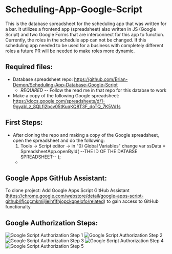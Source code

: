 # Scheduling-App-Google-Script
This is the database spreadsheet for the scheduling app that was written for a bar. It utilizes a frontend app (spreadsheet) also written in JS (Google Script) and two Google Forms that are interconnect for this app to function. Currently, the roles in the schedule app can not be changed. If this scheduling app needed to be used for a business with completely different roles a future PR will be needed to make roles more dynamic.

## Required files:
  - Database spreadsheet repo: https://github.com/Brian-Demon/Scheduling-App-Database-Google-Script
       - *REQUIRED* -- Follow the read me in that repo for this databse to work
  - Make a copy of the following Google spreadsheet: https://docs.google.com/spreadsheets/d/1-9gyabLz_8QLfj2bcv05tKuqKQ8T3F_doTQ_7K5Vd1s

## First Steps:
  - After cloning the repo and making a copy of the Google spreadsheet, open the spreadsheet and do the following:
    1) Tools -> Script editor -> in "0) Global Variables" change var ssData = SpreadsheetApp.openById( --THE ID OF THE DATABSE SPREADSHEET-- );
      - 
## Google Apps GitHub Assistant:
To clone project:
Add Google Apps Script GitHub Assistant (https://chrome.google.com/webstore/detail/google-apps-script-github/lfjcgcmkmjjlieihflfhjopckgpelofo/related) to gain access to GitHub functionalty

## Google Authorization Steps:
![Google Script Authorization Step 1](https://user-images.githubusercontent.com/74803363/115067547-b56d2e80-9eb6-11eb-83ef-be47fa632c0d.PNG)
![Google Script Authorization Step 2](https://user-images.githubusercontent.com/74803363/115067554-b69e5b80-9eb6-11eb-88c9-e6bf5b168bf1.PNG)
![Google Script Authorization Step 3](https://user-images.githubusercontent.com/74803363/115067558-b7cf8880-9eb6-11eb-8ea2-3a35f5b43c50.PNG)
![Google Script Authorization Step 4](https://user-images.githubusercontent.com/74803363/115067559-b900b580-9eb6-11eb-8acd-cf12b3ed50d1.PNG)
![Google Script Authorization Step 5](https://user-images.githubusercontent.com/74803363/115067565-baca7900-9eb6-11eb-88ee-7c316b0548de.PNG)
